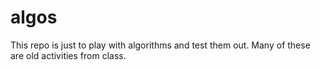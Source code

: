 # algos

This repo is just to play with algorithms and test them out.
Many of these are old activities from class.